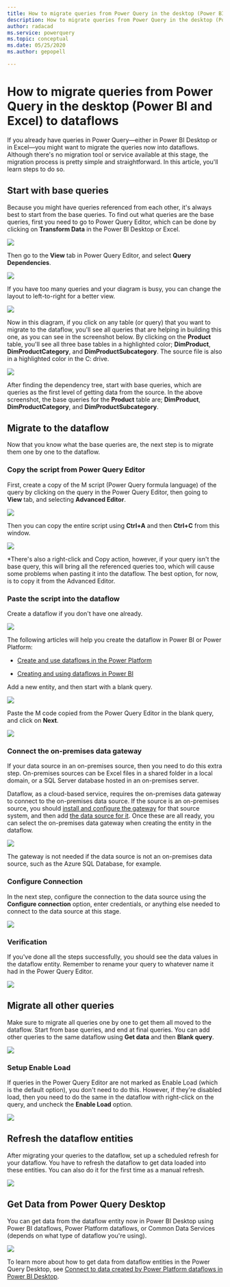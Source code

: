 ```yaml
---
title: How to migrate queries from Power Query in the desktop (Power BI and Excel) to dataflows
description: How to migrate queries from Power Query in the desktop (Power BI and Excel) to dataflows
author: radacad
ms.service: powerquery
ms.topic: conceptual
ms.date: 05/25/2020
ms.author: gepopell

---
```

# How to migrate queries from Power Query in the desktop (Power BI and Excel) to dataflows

If you already have queries in Power Query&mdash;either in Power BI Desktop or in
Excel&mdash;you might want to migrate the queries now into dataflows. Although there's no migration tool or service available at this stage, the migration process
is pretty simple and straightforward. In this article, you'll learn steps to
do so.

## Start with base queries

Because you might have queries referenced from each other, it's always best to
start from the base queries. To find out what queries are the base queries,
first you need to go to Power Query Editor, which can be done by clicking on
**Transform Data** in the Power BI Desktop or Excel.

![](media/OpeningPowerQueryEditor.png)

Then go to the **View** tab in Power Query Editor, and select **Query Dependencies**.

![](media/OpeningQueryDependencies.png)

If you have too many queries and your diagram is busy, you can change the
layout to left-to-right for a better view.

![](media/ChangingDependenciesLayout.png)

Now in this diagram, if you click on any table (or query) that you want to migrate to the dataflow, you'll see all queries that are helping in building this one, as you can see in the screenshot below. By clicking on the **Product** table, you'll see all three base tables in a highlighted color; **DimProduct**, **DimProductCategory**, and **DimProductSubcategory**. The source file is also in a highlighted color in the C: drive.

![](media/FindTheDependencyTree.png)

After finding the dependency tree, start with base queries, which are queries as
the first level of getting data from the source. In the above screenshot, the
base queries for the **Product** table are; **DimProduct**, **DimProductCategory**, and
**DimProductSubcategory**.

## Migrate to the dataflow

Now that you know what the base queries are, the next step is to migrate them
one by one to the dataflow.

### Copy the script from Power Query Editor

First, create a copy of the M script (Power Query formula language) of the query by clicking on the query in the Power Query Editor, then going to **View** tab, and selecting **Advanced Editor**.

![](media/OpeningAdvancedEditor.png)

Then you can copy the entire script using **Ctrl+A** and then **Ctrl+C** from this
window.

![](media/CopyMScript.png)

\*There's also a right-click and Copy action, however, if your query isn't the
base query, this will bring all the referenced queries too, which will cause
some problems when pasting it into the dataflow. The best option, for now, is to
copy it from the Advanced Editor.

### Paste the script into the dataflow

Create a dataflow if you don't have one already.

![](media/CreatePBIDataflow.png)

The following articles will help you create the dataflow in Power BI or Power Platform:

-   [Create and use dataflows in the Power Platform](https://docs.microsoft.com/data-integration/dataflows/dataflows-integration-overview)
    
-   [Creating and using dataflows in Power BI](https://docs.microsoft.com/power-bi/service-dataflows-create-use)

Add a new entity, and then start with a blank query.

![](media/dataflowBlankQuery.png)

Paste the M code copied from the Power Query Editor in the blank query, and click on **Next**.

![](media/PasteMCode.png)

### Connect the on-premises data gateway

If your data source in an on-premises source, then you need to do this extra
step. On-premises sources can be Excel files in a shared folder in a local
domain, or a SQL Server database hosted in an on-premises server.

Dataflow, as a cloud-based service, requires the on-premises data gateway to connect to the on-premises data source. If the source is an on-premises source, you should [install and configure the gateway](https://docs.microsoft.com/data-integration/gateway/service-gateway-install) for that source system, and then add [the data source for it](https://docs.microsoft.com/data-integration/gateway/service-gateway-manage).
Once these are all ready, you can select the on-premises data gateway when
creating the entity in the dataflow.

![](media/ConnectGateway.png)

The gateway is not needed if the data source is not an on-premises data source,
such as the Azure SQL Database, for example.

### Configure Connection

In the next step, configure the connection to the data source using the
**Configure connection** option, enter credentials, or anything else needed to
connect to the data source at this stage.

![](media/ConfigureConnection.png)

### Verification

If you've done all the steps successfully, you should see the data values in the dataflow entity. Remember to rename your query to whatever name it had in the Power Query Editor.

![](media/ConfirmQuery.png)

## Migrate all other queries

Make sure to migrate all queries one by one to get them all moved to the
dataflow. Start from base queries, and end at final queries. You can add other
queries to the same dataflow using **Get data** and then **Blank query**.

![](media/GetDataBlankQuery.png)

### Setup Enable Load

If queries in the Power Query Editor are not marked as Enable Load (which is the default option), you don't need to do this. However, if they're disabled load, then you need to do the same in the dataflow with right-click on the query, and uncheck the **Enable Load** option.

![](media/disableLoad.png)

## Refresh the dataflow entities

After migrating your queries to the dataflow, set up a scheduled refresh for
your dataflow. You have to refresh the dataflow to get data loaded into these
entities. You can also do it for the first time as a manual refresh.

![](media/scheduleRefresh.png)

## Get Data from Power Query Desktop

You can get data from the dataflow entity now in Power BI Desktop using Power
BI dataflows, Power Platform dataflows, or Common Data Services (depends on what
type of dataflow you're using).

![](media/GetDatafromDataflow.png)

To learn more about how to get data from dataflow entities in the Power Query Desktop, see [Connect to data created by Power Platform dataflows in Power BI Desktop](https://docs.microsoft.com/power-bi/desktop-connect-dataflows).
